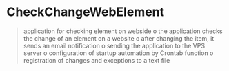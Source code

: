 # CheckChangeWebElement

> application for checking element on webside
    o	the application checks the change of an element on a website
    o	after changing the item, it sends an email notification
    o	sending the application to the VPS server
    o	configuration of startup automation by Crontab function
    o	registration of changes and exceptions to a text file

